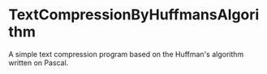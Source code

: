 # TextCompressionByHuffmansAlgorithm
A simple text compression program based on the Huffman's algorithm written on Pascal.
